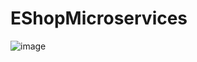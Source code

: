 # EShopMicroservices

![image](https://github.com/user-attachments/assets/3a1fce9b-420c-468f-a7e9-1ebb98b7294e)
